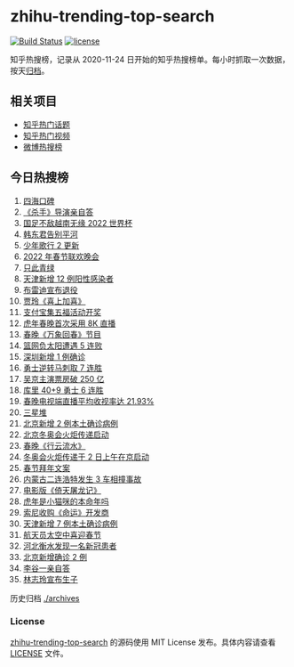 # zhihu-trending-top-search

[![Build Status](https://github.com/justjavac/zhihu-trending-top-search/workflows/ci/badge.svg?branch=main)](https://github.com/justjavac/zhihu-trending-top-search/actions)
[![license](https://img.shields.io/github/license/justjavac/zhihu-trending-top-search)](https://github.com/justjavac/zhihu-trending-top-search/blob/main/LICENSE)

知乎热搜榜，记录从 2020-11-24 日开始的知乎热搜榜单。每小时抓取一次数据，按天[归档](./archives)。

## 相关项目

- [知乎热门话题](https://github.com/justjavac/zhihu-trending-hot-questions)
- [知乎热门视频](https://github.com/justjavac/zhihu-trending-hot-video)
- [微博热搜榜](https://github.com/justjavac/weibo-trending-hot-search)

## 今日热搜榜

<!-- BEGIN -->
<!-- 最后更新时间 Wed Feb 02 2022 19:05:50 GMT+0800 (China Standard Time) -->

1. [四海口碑](https://www.zhihu.com/search?q=四海)
1. [《杀手》导演亲自答](https://www.zhihu.com/search?q=这个杀手不太冷静)
1. [国足不敌越南无缘 2022 世界杯](https://www.zhihu.com/search?q=国足)
1. [韩东君告别平河](https://www.zhihu.com/search?q=长津湖)
1. [少年歌行 2 更新](https://www.zhihu.com/search?q=少年歌行)
1. [2022 年春节联欢晚会](https://www.zhihu.com/search?q=2022年央视春晚)
1. [只此青绿](https://www.zhihu.com/search?q=只此青绿)
1. [天津新增 12 例阳性感染者](https://www.zhihu.com/search?q=天津疫情)
1. [布雷迪宣布退役](https://www.zhihu.com/search?q=布雷迪)
1. [贾玲《喜上加喜》](https://www.zhihu.com/search?q=贾玲喜上加喜)
1. [支付宝集五福活动开奖](https://www.zhihu.com/search?q=支付宝集五福)
1. [虎年春晚首次采用 8K 直播](https://www.zhihu.com/search?q=春晚8k直播)
1. [春晚《万象回春》节目](https://www.zhihu.com/search?q=万象回春)
1. [篮网负太阳遭遇 5 连败](https://www.zhihu.com/search?q=篮网)
1. [深圳新增 1 例确诊](https://www.zhihu.com/search?q=深圳疫情)
1. [勇士逆转马刺取 7 连胜](https://www.zhihu.com/search?q=勇士)
1. [吴京主演票房破 250 亿](https://www.zhihu.com/search?q=吴京主演票房)
1. [库里 40+9 勇士 6 连胜](https://www.zhihu.com/search?q=勇士)
1. [春晚电视端直播平均收视率达 21.93%](https://www.zhihu.com/search?q=春晚收视率)
1. [三星堆](https://www.zhihu.com/search?q=三星堆)
1. [北京新增 2 例本土确诊病例](https://www.zhihu.com/search?q=北京疫情)
1. [北京冬奥会火炬传递启动](https://www.zhihu.com/search?q=冬奥会火炬传递)
1. [春晚《行云流水》](https://www.zhihu.com/search?q=春晚行云流水)
1. [冬奥会火炬传递于 2 日上午在京启动](https://www.zhihu.com/search?q=冬奥会火炬传递)
1. [春节拜年文案](https://www.zhihu.com/search?q=拜年文案)
1. [内蒙古二连浩特发生 3 车相撞事故](https://www.zhihu.com/search?q=内蒙古二连浩特)
1. [电影版《倚天屠龙记》](https://www.zhihu.com/search?q=倚天屠龙记)
1. [虎年是小猫咪的本命年吗](https://www.zhihu.com/search?q=猫的本命年)
1. [索尼收购《命运》开发商](https://www.zhihu.com/search?q=索尼收购bungie)
1. [天津新增 7 例本土确诊病例](https://www.zhihu.com/search?q=天津疫情)
1. [航天员太空中喜迎春节](https://www.zhihu.com/search?q=航天员太空过年)
1. [河北衡水发现一名新冠患者](https://www.zhihu.com/search?q=河北衡水疫情)
1. [北京新增确诊 2 例](https://www.zhihu.com/search?q=北京疫情)
1. [李谷一亲自答](https://www.zhihu.com/search?q=李谷一)
1. [林志玲宣布生子](https://www.zhihu.com/search?q=林志玲)

<!-- END -->

历史归档 [./archives](./archives)

### License

[zhihu-trending-top-search](https://github.com/justjavac/zhihu-trending-top-search)
的源码使用 MIT License 发布。具体内容请查看 [LICENSE](./LICENSE) 文件。

